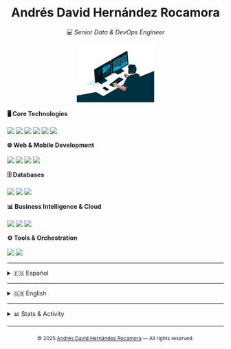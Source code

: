 <h1 align="center">Andrés David Hernández Rocamora</h1>
<p align="center"><i>💻 Senior Data & DevOps Engineer</i></p>

<p align="center">
  <img src="assets/img/working02.gif" alt="Working" width="180" />
</p>
<!-- Core Technologies -->
<b>🖥️ Core Technologies</b><br>
<br>
<img src="https://img.shields.io/badge/Linux-Expert-black?logo=linux&logoColor=white" />
<img src="https://img.shields.io/badge/Shell%20Script-Advanced-blue?logo=gnu-bash&logoColor=white" />
<img src="https://img.shields.io/badge/SQL-Advanced-lightgrey?logo=mysql" />
<img src="https://img.shields.io/badge/Git-Advanced-orange?logo=git&logoColor=white" />
<img src="https://img.shields.io/badge/Python-Intermediate-yellow?logo=python&logoColor=white" />
<img src="https://img.shields.io/badge/Java-Intermediate-red?logo=java&logoColor=white" />

<!-- Web & Mobile Development -->
<b>🌐 Web & Mobile Development</b><br>
<br>
<img src="https://img.shields.io/badge/Node.js-Advanced-339933?logo=node.js&logoColor=white" />
<img src="https://img.shields.io/badge/Flutter-Advanced-02569B?logo=flutter&logoColor=white" />
<img src="https://img.shields.io/badge/Nginx-Intermediate-009639?logo=nginx&logoColor=white" />
<img src="https://img.shields.io/badge/Tomcat-Intermediate-F8DC75?logo=apachetomcat&logoColor=black" />

<!-- Databases -->
<b>🗄️ Databases</b><br>
<br>
<img src="https://img.shields.io/badge/Oracle-Advanced-F80000?logo=oracle&logoColor=white" />
<img src="https://img.shields.io/badge/PostgreSQL-Intermediate-336791?logo=postgresql&logoColor=white" />
<img src="https://img.shields.io/badge/MySQL-Intermediate-4479A1?logo=mysql&logoColor=white" />

<!-- BI & Cloud -->
<b>📊 Business Intelligence & Cloud</b><br>
<br>
<img src="https://img.shields.io/badge/Microstrategy-Advanced-red?logo=microstrategy&logoColor=white" />
<img src="https://img.shields.io/badge/Power%20BI-Intermediate-F2C811?logo=powerbi&logoColor=black" />
<img src="https://img.shields.io/badge/Cloud%20Digital%20Leader-Certified-brightgreen?logo=googlecloud" />

<!-- Tools & Orchestration -->
<b>⚙️ Tools & Orchestration</b><br>
<br>
<img src="https://img.shields.io/badge/Control--M-Advanced-0052CC?logo=autodesk&logoColor=white" />
<img src="https://img.shields.io/badge/JIRA-Advanced-0052CC?logo=jira&logoColor=white" />

---

<details>
  <summary id="-español">🇪🇸 Español</summary>

¡Hola! Soy Andrés David, ingeniero especializado en datos y DevOps. Me apasiona la automatización, la fiabilidad y la mejora continua en entornos críticos.
En este repositorio encontrarás información sobre mi experiencia, proyectos, formación y logros.

- [Resumen](lang/es/vistas/summary.md)
- [Sobre mí](lang/es/vistas/about.md)
- [Formación y cursos](lang/es/vistas/training.md)
- [Logros](lang/es/vistas/archivements.md)
- [Carrera profesional](lang/es/vistas/professionalCareer.md)
- [Proyectos personales](lang/es/vistas/personalProjects.md)
- [Contacto](lang/es/vistas/contact.md)
</details>

---

<details>
  <summary id="-english">🇬🇧 English</summary>

Hi! I'm Andrés David, a Data & DevOps Engineer passionate about automation, reliability, and continuous improvement in critical environments.
In this repository you will find information about my experience, projects, education, and achievements.

- [Summary](lang/en/vistas/summary.md)
- [About me](lang/en/vistas/about.md)
- [Training and courses](lang/en/vistas/training.md)
- [Achievements](lang/en/vistas/archivements.md)
- [Professional career](lang/en/vistas/professionalCareer.md)
- [Personal projects](lang/en/vistas/personalProjects.md)
- [Contact](lang/en/vistas/contact.md)
</details>

---

<details>
  <summary>📊 Stats & Activity</summary>

<p align="left">
  <img src="https://github-readme-stats.vercel.app/api?username=andresdavidhr&show_icons=true&theme=default" alt="GitHub Stats" height="150"/>
  <img src="https://github-readme-streak-stats.herokuapp.com/?user=andresdavidhr&theme=default" alt="GitHub Streak" height="150"/>
</p>

<p align="left">
  <img src="https://komarev.com/ghpvc/?username=andresdavidhr&label=Profile%20views&color=0e75b6&style=flat" alt="Profile views"/>
</p>

</details>

---


<p align="center">
  <sub>
    &copy; 2025 <a href="https://github.com/andresdavidhr">Andrés David Hernández Rocamora</a> &mdash; All rights reserved.